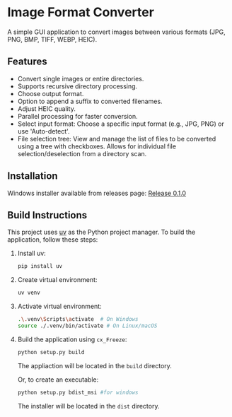 # Image Format Converter

A simple GUI application to convert images between various formats (JPG, PNG, BMP, TIFF, WEBP, HEIC).

## Features

*   Convert single images or entire directories.
*   Supports recursive directory processing.
*   Choose output format.
*   Option to append a suffix to converted filenames.
*   Adjust HEIC quality.
*   Parallel processing for faster conversion.
*   Select input format: Choose a specific input format (e.g., JPG, PNG) or use 'Auto-detect'.
*   File selection tree: View and manage the list of files to be converted using a tree with checkboxes. Allows for individual file selection/deselection from a directory scan.

## Installation
Windows installer available from releases page:
[Release 0.1.0](https://github.com/Tim-Tadj/Image-Format-Converter/releases/tag/v0.1.0)


## Build Instructions

This project uses [uv](https://astral.sh/blog/uv) as the Python project manager. To build the application, follow these steps:

1.  Install uv:
    ```bash
    pip install uv
    ```
2.  Create virtual environment:
    ```bash
    uv venv
    ```
3.  Activate virtual environment:
    ```bash
    .\.venv\Scripts\activate  # On Windows
    source ./.venv/bin/activate # On Linux/macOS
    ```

4.  Build the application using `cx_Freeze`:
    ```bash
    python setup.py build
    ```
    The appliaction will be located in the `build` directory.

    Or, to create an executable:

    ```bash
    python setup.py bdist_msi #for windows
    ```
    
    The installer will be located in the `dist` directory.
